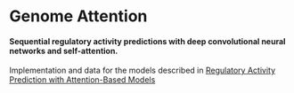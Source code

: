 
# Genome Attention
#### Sequential regulatory activity predictions with deep convolutional neural networks and self-attention. 

Implementation and data for the models described in [Regulatory Activity Prediction with Attention-Based Models](http://stanford.edu/~gangus/res/cs273b-final.pdf)


